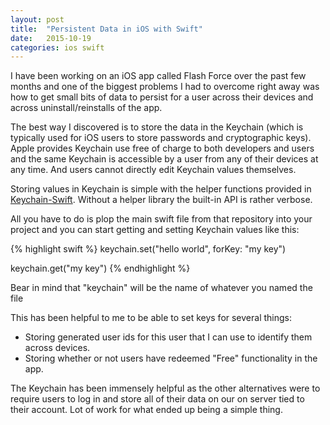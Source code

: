 ```yaml
---
layout: post
title:  "Persistent Data in iOS with Swift"
date:   2015-10-19 
categories: ios swift
---
```


I have been working on an iOS app called Flash Force over the past few months and one of the biggest problems I had to overcome right away was how to get small bits of data to persist for a user across their devices and across uninstall/reinstalls of the app.

The best way I discovered is to store the data in the Keychain (which is typically used for iOS users to store passwords and cryptographic keys). Apple provides Keychain use free of charge to both developers and users and the same Keychain is accessible by a user from any of their devices at any time. And users cannot directly edit Keychain values themselves.

Storing values in Keychain is simple with the helper functions provided in [Keychain-Swift](https://github.com/exchangegroup/keychain-swift). Without a helper library the built-in API is rather verbose.

All you have to do is plop the main swift file from that repository into your project and you can start getting and setting Keychain values like this:

{% highlight swift %}
keychain.set("hello world", forKey: "my key")

keychain.get("my key")
{% endhighlight %}

Bear in mind that "keychain" will be the name of whatever you named the file

This has been helpful to me to be able to set keys for several things:
* Storing generated user ids for this user that I can use to identify them across devices.
* Storing whether or not users have redeemed "Free" functionality in the app.

The Keychain has been immensely helpful as the other alternatives were to require users to log in and store all of their data on our on server tied to their account. Lot of work for what ended up being a simple thing.